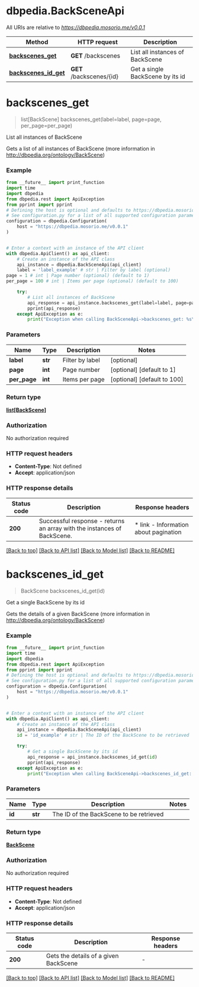 # dbpedia.BackSceneApi

All URIs are relative to *https://dbpedia.mosorio.me/v0.0.1*

Method | HTTP request | Description
------------- | ------------- | -------------
[**backscenes_get**](BackSceneApi.md#backscenes_get) | **GET** /backscenes | List all instances of BackScene
[**backscenes_id_get**](BackSceneApi.md#backscenes_id_get) | **GET** /backscenes/{id} | Get a single BackScene by its id


# **backscenes_get**
> list[BackScene] backscenes_get(label=label, page=page, per_page=per_page)

List all instances of BackScene

Gets a list of all instances of BackScene (more information in http://dbpedia.org/ontology/BackScene)

### Example

```python
from __future__ import print_function
import time
import dbpedia
from dbpedia.rest import ApiException
from pprint import pprint
# Defining the host is optional and defaults to https://dbpedia.mosorio.me/v0.0.1
# See configuration.py for a list of all supported configuration parameters.
configuration = dbpedia.Configuration(
    host = "https://dbpedia.mosorio.me/v0.0.1"
)


# Enter a context with an instance of the API client
with dbpedia.ApiClient() as api_client:
    # Create an instance of the API class
    api_instance = dbpedia.BackSceneApi(api_client)
    label = 'label_example' # str | Filter by label (optional)
page = 1 # int | Page number (optional) (default to 1)
per_page = 100 # int | Items per page (optional) (default to 100)

    try:
        # List all instances of BackScene
        api_response = api_instance.backscenes_get(label=label, page=page, per_page=per_page)
        pprint(api_response)
    except ApiException as e:
        print("Exception when calling BackSceneApi->backscenes_get: %s\n" % e)
```

### Parameters

Name | Type | Description  | Notes
------------- | ------------- | ------------- | -------------
 **label** | **str**| Filter by label | [optional] 
 **page** | **int**| Page number | [optional] [default to 1]
 **per_page** | **int**| Items per page | [optional] [default to 100]

### Return type

[**list[BackScene]**](BackScene.md)

### Authorization

No authorization required

### HTTP request headers

 - **Content-Type**: Not defined
 - **Accept**: application/json

### HTTP response details
| Status code | Description | Response headers |
|-------------|-------------|------------------|
**200** | Successful response - returns an array with the instances of BackScene. |  * link - Information about pagination <br>  |

[[Back to top]](#) [[Back to API list]](../README.md#documentation-for-api-endpoints) [[Back to Model list]](../README.md#documentation-for-models) [[Back to README]](../README.md)

# **backscenes_id_get**
> BackScene backscenes_id_get(id)

Get a single BackScene by its id

Gets the details of a given BackScene (more information in http://dbpedia.org/ontology/BackScene)

### Example

```python
from __future__ import print_function
import time
import dbpedia
from dbpedia.rest import ApiException
from pprint import pprint
# Defining the host is optional and defaults to https://dbpedia.mosorio.me/v0.0.1
# See configuration.py for a list of all supported configuration parameters.
configuration = dbpedia.Configuration(
    host = "https://dbpedia.mosorio.me/v0.0.1"
)


# Enter a context with an instance of the API client
with dbpedia.ApiClient() as api_client:
    # Create an instance of the API class
    api_instance = dbpedia.BackSceneApi(api_client)
    id = 'id_example' # str | The ID of the BackScene to be retrieved

    try:
        # Get a single BackScene by its id
        api_response = api_instance.backscenes_id_get(id)
        pprint(api_response)
    except ApiException as e:
        print("Exception when calling BackSceneApi->backscenes_id_get: %s\n" % e)
```

### Parameters

Name | Type | Description  | Notes
------------- | ------------- | ------------- | -------------
 **id** | **str**| The ID of the BackScene to be retrieved | 

### Return type

[**BackScene**](BackScene.md)

### Authorization

No authorization required

### HTTP request headers

 - **Content-Type**: Not defined
 - **Accept**: application/json

### HTTP response details
| Status code | Description | Response headers |
|-------------|-------------|------------------|
**200** | Gets the details of a given BackScene |  -  |

[[Back to top]](#) [[Back to API list]](../README.md#documentation-for-api-endpoints) [[Back to Model list]](../README.md#documentation-for-models) [[Back to README]](../README.md)


